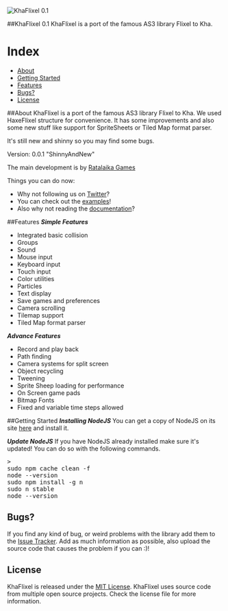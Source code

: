 ![KhaFlixel 0.1](http://ratalaika.com/flixel-js/logo.png)

##KhaFlixel 0.1
KhaFlixel is a port of the famous AS3 library Flixel to Kha.

# Index
- [About](#about)
- [Getting Started](#getting-started)
- [Features](#features)
- [Bugs?](#bugs)
- [License](#license)


<a name="#about"></a>
##About
KhaFlixel is a port of the famous AS3 library Flixel to Kha.
We used HaxeFlixel structure for convenience.
It has some improvements and also some new stuff like support for SpriteSheets or Tiled Map format parser.

It's still new and shinny so you may find some bugs.

Version: 0.0.1 "ShinnyAndNew"

The main development is by [Ratalaika Games](http://www.ratalaikagames.com)

Things you can do now:
* Why not following us on [Twitter](https://twitter.com/RatalaikaGames)?
* You can check out the [examples](https://github.com/ratalaika/flixel-js-examples)!
* Also why not reading the [documentation](http://khaflixel.ratalaika.com/docs)?

<a name="#features"></a>
##Features
***Simple Features***
* Integrated basic collision
* Groups
* Sound
* Mouse input
* Keyboard input
* Touch input
* Color utilities
* Particles
* Text display
* Save games and preferences
* Camera scrolling
* Tilemap support
* Tiled Map format parser

***Advance Features***
* Record and play back
* Path finding
* Camera systems for split screen
* Object recycling
* Tweening
* Sprite Sheep loading for performance
* On Screen game pads
* Bitmap Fonts
* Fixed and variable time steps allowed


<a name="#getting-started"></a>
##Getting Started
***Installing NodeJS***
You can get a copy of NodeJS on its site <a target="_blank" href="http://nodejs.org/">here</a> and install it.

***Update NodeJS***
If you have NodeJS already installed make sure it's updated!
You can do so with the following commands.
<pre lang="bash">>
sudo npm cache clean -f
node --version
sudo npm install -g n
sudo n stable
node --version
</pre>


<a name="bugs"></a>
## Bugs?
If you find any kind of bug, or weird problems with the library add them to the [Issue Tracker][issues].
Add as much information as possible, also upload the source code that causes the problem if you can :)!

<a name="license"></a>
## License
KhaFlixel is released under the [MIT License](http://opensource.org/licenses/MIT).
KhaFlixel uses source code from multiple open source projects. Check the license file for more information.

[issues]: https://github.com/ratalaika/flixel-js/issues
[contribute]: https://github.com/ratalaika/flixel-js/blob/master/CONTRIBUTING.md
